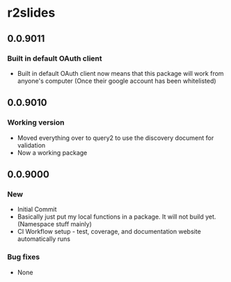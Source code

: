 # r2slides

## 0.0.9011
### Built in default OAuth client
* Built in default OAuth client now means that this package will work from anyone's computer (Once their google account has been whitelisted)


## 0.0.9010
### Working version
* Moved everything over to query2 to use the discovery document for validation
* Now a working package


## 0.0.9000
### New
* Initial Commit
* Basically just put my local functions in a package. It will not build yet. (Namespace stuff mainly)
* CI Workflow setup - test, coverage, and documentation website automatically runs

### Bug fixes
* None
